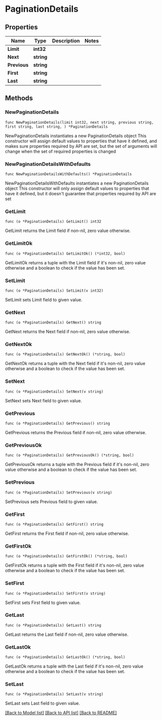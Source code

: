 # PaginationDetails

## Properties

Name | Type | Description | Notes
------------ | ------------- | ------------- | -------------
**Limit** | **int32** |  | 
**Next** | **string** |  | 
**Previous** | **string** |  | 
**First** | **string** |  | 
**Last** | **string** |  | 

## Methods

### NewPaginationDetails

`func NewPaginationDetails(limit int32, next string, previous string, first string, last string, ) *PaginationDetails`

NewPaginationDetails instantiates a new PaginationDetails object
This constructor will assign default values to properties that have it defined,
and makes sure properties required by API are set, but the set of arguments
will change when the set of required properties is changed

### NewPaginationDetailsWithDefaults

`func NewPaginationDetailsWithDefaults() *PaginationDetails`

NewPaginationDetailsWithDefaults instantiates a new PaginationDetails object
This constructor will only assign default values to properties that have it defined,
but it doesn't guarantee that properties required by API are set

### GetLimit

`func (o *PaginationDetails) GetLimit() int32`

GetLimit returns the Limit field if non-nil, zero value otherwise.

### GetLimitOk

`func (o *PaginationDetails) GetLimitOk() (*int32, bool)`

GetLimitOk returns a tuple with the Limit field if it's non-nil, zero value otherwise
and a boolean to check if the value has been set.

### SetLimit

`func (o *PaginationDetails) SetLimit(v int32)`

SetLimit sets Limit field to given value.


### GetNext

`func (o *PaginationDetails) GetNext() string`

GetNext returns the Next field if non-nil, zero value otherwise.

### GetNextOk

`func (o *PaginationDetails) GetNextOk() (*string, bool)`

GetNextOk returns a tuple with the Next field if it's non-nil, zero value otherwise
and a boolean to check if the value has been set.

### SetNext

`func (o *PaginationDetails) SetNext(v string)`

SetNext sets Next field to given value.


### GetPrevious

`func (o *PaginationDetails) GetPrevious() string`

GetPrevious returns the Previous field if non-nil, zero value otherwise.

### GetPreviousOk

`func (o *PaginationDetails) GetPreviousOk() (*string, bool)`

GetPreviousOk returns a tuple with the Previous field if it's non-nil, zero value otherwise
and a boolean to check if the value has been set.

### SetPrevious

`func (o *PaginationDetails) SetPrevious(v string)`

SetPrevious sets Previous field to given value.


### GetFirst

`func (o *PaginationDetails) GetFirst() string`

GetFirst returns the First field if non-nil, zero value otherwise.

### GetFirstOk

`func (o *PaginationDetails) GetFirstOk() (*string, bool)`

GetFirstOk returns a tuple with the First field if it's non-nil, zero value otherwise
and a boolean to check if the value has been set.

### SetFirst

`func (o *PaginationDetails) SetFirst(v string)`

SetFirst sets First field to given value.


### GetLast

`func (o *PaginationDetails) GetLast() string`

GetLast returns the Last field if non-nil, zero value otherwise.

### GetLastOk

`func (o *PaginationDetails) GetLastOk() (*string, bool)`

GetLastOk returns a tuple with the Last field if it's non-nil, zero value otherwise
and a boolean to check if the value has been set.

### SetLast

`func (o *PaginationDetails) SetLast(v string)`

SetLast sets Last field to given value.



[[Back to Model list]](../README.md#documentation-for-models) [[Back to API list]](../README.md#documentation-for-api-endpoints) [[Back to README]](../README.md)


